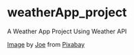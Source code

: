 # weatherApp_project
A Weather App Project Using Weather API

<a href="https://pixabay.com/photos/thunderstorm-ocean-lightning-3440450/" target="_blank">Image</a> by <a href="https://pixabay.com/users/jplenio-7645255/?utm_source=link-attribution&utm_medium=referral&utm_campaign=image&utm_content=3440450" target="_blank">Joe</a> from <a href="https://pixabay.com//?utm_source=link-attribution&utm_medium=referral&utm_campaign=image&utm_content=3440450" target="_blank">Pixabay</a>